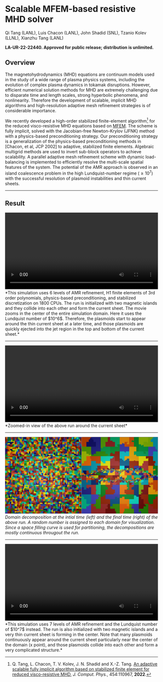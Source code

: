 # Scalable MFEM-based resistive MHD solver
Qi Tang (LANL), Luis Chacon (LANL), John Shadid (SNL), Tzanio Kolev (LLNL), Xianzhu Tang (LANL)

**LA-UR-22-22440. Approved for public release; distribution is unlimited.** 

## Overview

The magnetohydrodynamics (MHD) equations are continuum models used in the study of a wide range of plasma physics systems, including the evolution of complex plasma dynamics in tokamak disruptions. However, efficient numerical solution methods for MHD are extremely challenging due to disparate time and length scales, strong hyperbolic phenomena, and nonlinearity. Therefore the development of scalable, implicit MHD algorithms and high-resolution adaptive mesh refinement strategies is of considerable importance. 

We recently developed a high-order stabilized finite-element algorithm[^1] for the reduced visco-resistive MHD equations based on [MFEM](https://mfem.org). The scheme is fully implicit, solved with the Jacobian-free Newton-Krylov (JFNK) method with a physics-based preconditioning strategy. Our preconditioning strategy is a generalization of the physics-based preconditioning methods in [Chacon, et al, JCP 2002] to adaptive, stabilized finite elements. Algebraic multigrid methods are used to invert sub-block operators to achieve scalability. A parallel adaptive mesh refinement scheme with dynamic load-balancing is implemented to efficiently resolve the multi-scale spatial features of the system. The potential of the AMR approach is observed in an island coalescence problem in the high Lundquist-number regime ($\ge 10^7$) with the successful resolution of plasmoid instabilities and thin current sheets.

----

## Result

<video controls preload="metadata" width="100%">
    <source src="../img/gallery/res1e-6.mp4" type="video/mp4">
    Sorry, your browser doesn't support embedded videos.
</video>
*This simulation uses 6 levels of AMR refinement, H1 finite elements of 3rd order polynomials, physics-based preconditioning, and stabilized discretization on 1800 CPUs. The run is initialized with two magnetic islands and they collide into each other and form the current sheet. The movie zooms in the center of the entire simulation domain. Here it uses the Lundquist number of $10^6$. Therefore, the plasmoids start to appear around the thin current sheet at a later time, and those plasmoids are quickly ejected into the jet region in the top and bottom of the current sheet.*

----

<video controls preload="metadata" width="100%">
    <source src="../img/gallery/res1e-6-2.mp4" type="video/mp4">
    Sorry, your browser doesn't support embedded videos.
</video>
*Zoomed-in view of the above run around the current sheet*

----

![](img/gallery/mfem-dd.png)
*Domain decomposition at the intial time (left) and the final time (right) of the above run. A random number is assigned to each domain for visualization. Since a space filling curve is used for partitioning, the decompositions are mostly continuous througout the run.*

----

<video controls preload="metadata" width="100%">
    <source src="../img/gallery/res1e-7.mp4" type="video/mp4">
    Sorry, your browser doesn't support embedded videos.
</video>
*This simulation uses 7 levels of AMR refinement and the Lundquist number of $10^7$ instead. The run is also initialized with two magnetic islands and a very thin current sheet is forming in the center. Note that many plasmoids continuously appear around the current sheet particularly near the center of the domain (x point), and those plasmoids collide into each other and form a very complicated structure.*


[^1]: Q. Tang, L. Chacon, T. V. Kolev, J. N. Shadid and X.-Z. Tang. [An adaptive scalable fully implicit algorithm based on stabilized finite element for reduced visco-resistive MHD](https://doi.org/10.1016/j.jcp.2022.110967), *J. Comput. Phys.*, 454:110967, **2022**.


<script type="text/x-mathjax-config">MathJax.Hub.Config({TeX: {equationNumbers: {autoNumber: "all"}}, tex2jax: {inlineMath: [['$','$']]}});</script>
<script type="text/javascript" src="https://cdnjs.cloudflare.com/ajax/libs/mathjax/2.7.2/MathJax.js?config=TeX-AMS_HTML"></script>
